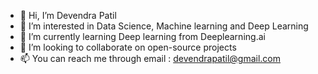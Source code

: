- 👋 Hi, I’m Devendra Patil
- 👀 I’m interested in Data Science, Machine learning and Deep Learning
- 🌱 I’m currently learning Deep learning from Deeplearning.ai
- 💞️ I’m looking to collaborate on open-source projects
- 📫 You can reach me through email : devendrapatil@gmail.com

<!---
devendra4014/devendra4014 is a ✨ special ✨ repository because its `README.md` (this file) appears on your GitHub profile.
You can click the Preview link to take a look at your changes.
--->
